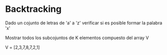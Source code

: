 # Backtracking


Dado un cojunto de letras de 'a' a 'z' verificar si es posible formar la palabra 'x'

Mostrar todos los subcojuntos de K elementos compuesto del array V

V = [2,3,7,8,7,2,1]